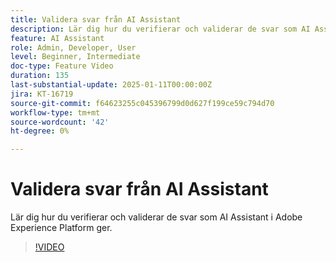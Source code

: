 ```yaml
---
title: Validera svar från AI Assistant
description: Lär dig hur du verifierar och validerar de svar som AI Assistant i Adobe Experience Platform ger.
feature: AI Assistant
role: Admin, Developer, User
level: Beginner, Intermediate
doc-type: Feature Video
duration: 135
last-substantial-update: 2025-01-11T00:00:00Z
jira: KT-16719
source-git-commit: f64623255c045396799d0d627f199ce59c794d70
workflow-type: tm+mt
source-wordcount: '42'
ht-degree: 0%

---
```



# Validera svar från AI Assistant

Lär dig hur du verifierar och validerar de svar som AI Assistant i Adobe Experience Platform ger.

>[!VIDEO](https://video.tv.adobe.com/v/3441738/?learn=on&enablevpops)
